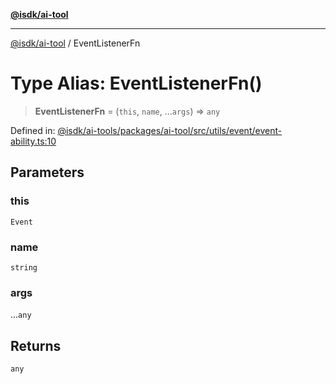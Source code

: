 [**@isdk/ai-tool**](../README.md)

***

[@isdk/ai-tool](../globals.md) / EventListenerFn

# Type Alias: EventListenerFn()

> **EventListenerFn** = (`this`, `name`, ...`args`) => `any`

Defined in: [@isdk/ai-tools/packages/ai-tool/src/utils/event/event-ability.ts:10](https://github.com/isdk/ai-tool.js/blob/d0765f898f217d97c57c6949502b4a7bef5dce5e/src/utils/event/event-ability.ts#L10)

## Parameters

### this

`Event`

### name

`string`

### args

...`any`

## Returns

`any`
